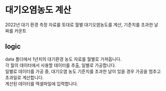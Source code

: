 # 대기오염농도 계산
2022년 대기 환경 측정 자료를 토대로 월별 대기오염농도를 계산, 기준치를 초과한 날짜를 카운트

## logic
data 폴더에서 1년치의 대기환경 농도 자료를 월별로 가져옵니다.<br>
각 월의 데이터에서 사용할 데이터를 추출, 일별로 가공합니다.<br>
일별로 데이터를 가공 중, 대기오염 농도 기준치를 초과한 날이 있을 경우 가공을 멈추고 초과일로 계산합니다.<br>
계산된 데이터를 엑셀파일에 입력합니다.
